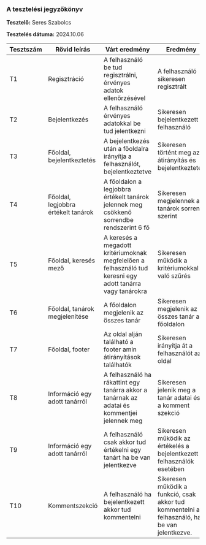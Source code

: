 ### A tesztelési jegyzőkönyv

**Tesztelő:** Seres Szabolcs

**Tesztelés dátuma:** 2024.10.06

| Tesztszám | Rövid leírás | Várt eredmény | Eredmény | Megjegyzés |
| ----------|--------------|---------------|----------|----------- |
| T1 | Regisztráció | A felhasználó be tud regisztrálni, érvényes adatok ellenőrzésével | A felhasználó sikeresen regisztrált | Nem találtam problémát |
| T2 | Bejelentkezés | A felhasználó érvényes adatokkal be tud jelentkezni | Sikeresen bejelentkezett a felhasználó | Nem találtam problémát|
| T3 | Főoldal, bejelentkeztetés | A bejelentkezés után a főoldalra irányítja a felhasználót, bejelentkeztetve | Sikeresen történt meg az átirányítás és bejelentkeztetés | Nem találtam problémát |
| T4 | Főoldal, legjobbra értékelt tanárok | A főoldalon a legjobbra értékelt tanárok jelennek meg csökkenő sorrendbe rendszerint 6 fő | Sikeresen megjelennek a tanárok sorrend szerint | Nem találtam problémát|
| T5 | Főoldal, keresés mező | A keresés a megadott kritériumoknak megfelelően a felhasználó tud keresni egy adott tanárra vagy tanárokra | Sikeresen működik a kritériumokkal való szűrés | Nem találtam problémát|
| T6 | Főoldal, tanárok megjelenítése | A főoldalon megjelenik az összes tanár | Sikeresen megjelenik az összes tanár a főoldalon | Nem találtam problémát |
| T7 | Főoldal, footer | Az oldal alján található a footer amin átirányítások találhatók | Sikeresen irányítja át a felhasználót az oldal | Nem találtam problémát |
| T8 | Információ egy adott tanárról | A felhasználó ha rákattint egy tanárra akkor a tanárnak az adatai és kommentjei jelennek meg | Sikeresen jelenik meg a tanár adatai és a komment szekció | Nem találtam problémát |
| T9 | Információ egy adott tanárról | A felhasználó csak akkor tud értékelni egy tanárt ha be van jelentkezve | Sikeresen működik az értékelés a bejelentkezett felhasználók esetében | Nem találtam problémát |
| T10 | Kommentszekció | A felhasználó ha bejelentkezett akkor tud kommentelni | Sikeresen működik a funkció, csak akkor tud kommentelni a felhasználó, ha be van jelentkezve. | Nem találtam problémát |
